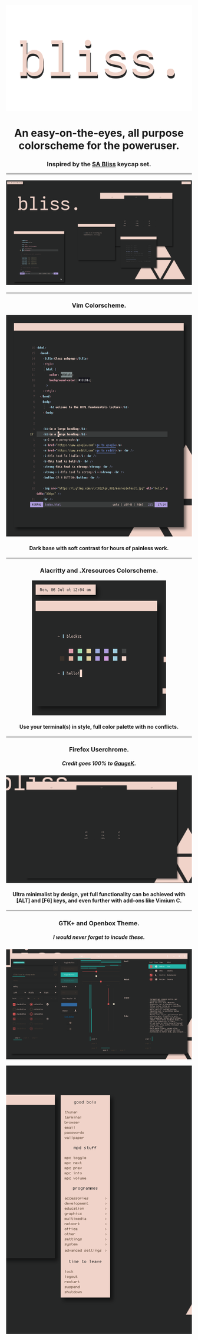 ![img](scrots/bliss-text.png)

<h1 align="center">An easy-on-the-eyes, all purpose colorscheme for the poweruser.</h1>
<h3 align="center">Inspired by the <a href="https://dixiemech.com/sabliss">SA Bliss</a> keycap set.

***

<p align="center"

![img](scrots/desktop.png)

</p>

***

<h3 align="center">Vim Colorscheme.</h3>

<p align="center"

![img](scrots/neovim.png)

</p>

<h4 align=center>Dark base with soft contrast for hours of painless work.</h4>

***

<h3 align="center">Alacritty and .Xresources Colorscheme.</h3>

<p align="center"

![img](scrots/alacritty.png)

</p>

<h4 align="center">Use your terminal(s) in style, full color palette with no conflicts.</h4>

***

<h3 align="center">Firefox Userchrome.</h3>
<h5 align="center">Credit goes 100% to <a href="https://github.com/GaugeK/polka">GaugeK</a>.</h5>

<p align="center"

![img](scrots/firefox.png)

</p>

<h4 align="center">Ultra minimalist by design, yet full functionality can be achieved with [ALT] and [F6] keys, and even further with add-ons like Vimium C.</h4>

***

<h3 align="center">GTK+ and Openbox Theme.</h3>
<h5 align="center">I would never forget to incude these.</a></h5>

![img](scrots/gtk.png)

<p align="center"

![img](scrots/openbox.png)

</p>

